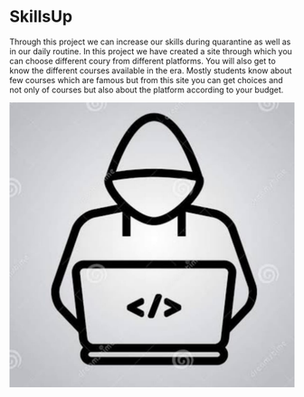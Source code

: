 # SkillsUp

Through this project we can increase our skills during quarantine as well as in our daily routine. In this project we have created a site through which you can choose different coury from different platforms. You will also get to know the different courses available in the era. Mostly students know about few courses which are famous but from this site you can get choices and not only of courses but also about the platform according to your budget.

![alt text](coder.jpg)
